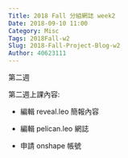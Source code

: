 ```yaml
---
Title: 2018 Fall 分組網誌 week2
Date: 2018-09-10 11:00
Category: Misc
Tags: 2018Fall-w2
Slug: 2018-Fall-Project-Blog-w2
Author: 40623111
---
```


第二週

<!-- PELICAN_END_SUMMARY -->

第二週上課內容:

* 編輯 reveal.leo 簡報內容

* 編輯 pelican.leo 網誌

* 申請 onshape 帳號



